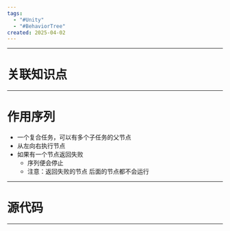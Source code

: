 ```yaml
---
tags:
  - "#Unity"
  - "#BehaviorTree"
created: 2025-04-02
---
```


---
# 关联知识点



---
# 作用序列

- 一个复合任务，可以有多个子任务的父节点
- 从左向右执行节点
- 如果有一个节点返回失败
	- 序列便会停止
	- 注意：返回失败的节点 后面的节点都不会运行


---
# 源代码



---